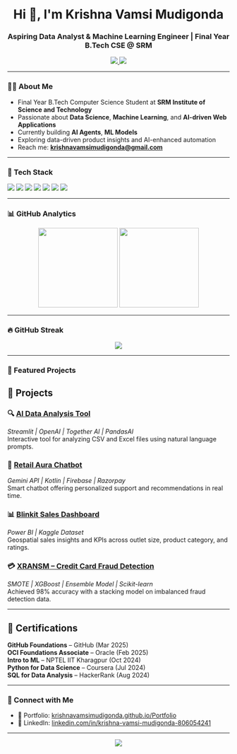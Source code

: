 <h1 align="center">Hi 👋, I'm Krishna Vamsi Mudigonda</h1>
<h3 align="center">Aspiring Data Analyst & Machine Learning Engineer | Final Year B.Tech CSE @ SRM</h3>

<p align="center">
  <a href="https://krishnavamsimudigonda.github.io/Portfolio/" target="_blank">
    <img src="https://img.shields.io/badge/Portfolio-%230077B5?style=for-the-badge&logo=Portfolio&logoColor=white" />
  </a>
  <a href="https://www.linkedin.com/in/krishna-vamsi-mudigonda-806054241/" target="_blank">
    <img src="https://img.shields.io/badge/LinkedIn-%230077B5?style=for-the-badge&logo=linkedin&logoColor=white" />
  </a>
</p>

---

### 👨‍💻 About Me
-  Final Year B.Tech Computer Science Student at **SRM Institute of Science and Technology**
-  Passionate about **Data Science**, **Machine Learning**, and **AI-driven Web Applications**
-  Currently building **AI Agents**, **ML Models**
-  Exploring data-driven product insights and AI-enhanced automation
-  Reach me: **krishnavamsimudigonda@gmail.com**

---

### 🚀 Tech Stack
<p align="left">
  <img src="https://img.shields.io/badge/Python-3776AB?style=for-the-badge&logo=python&logoColor=white"/>
  <img src="https://img.shields.io/badge/Pandas-150458?style=for-the-badge&logo=pandas&logoColor=white"/>
  <img src="https://img.shields.io/badge/NumPy-013243?style=for-the-badge&logo=numpy&logoColor=white"/>
  <img src="https://img.shields.io/badge/Scikit--Learn-F7931E?style=for-the-badge&logo=scikit-learn&logoColor=white"/>
  <img src="https://img.shields.io/badge/TensorFlow-FF6F00?style=for-the-badge&logo=TensorFlow&logoColor=white"/>
  <img src="https://img.shields.io/badge/GitHub-181717?style=for-the-badge&logo=github&logoColor=white"/>
  <img src="https://img.shields.io/badge/MySQL-005C84?style=for-the-badge&logo=mysql&logoColor=white"/>
  
</p>
 

---

### 📊 GitHub Analytics
<p align="center">
  <img src="https://github-readme-stats.vercel.app/api?username=krishnavamsimudigonda&show_icons=true&theme=radical" height="180" />
  <img src="https://github-readme-stats.vercel.app/api/top-langs/?username=krishnavamsimudigonda&layout=compact&theme=radical" height="180" />
</p>

---

### 🔥 GitHub Streak
<p align="center">
  <img src="https://github-readme-streak-stats.herokuapp.com/?user=krishnavamsimudigonda&theme=radical" />
</p>

---

### 📌 Featured Projects

## 🚀 Projects

### 🔍 [AI Data Analysis Tool](https://github.com/krishnavamsimudigonda/Krishna-Data-Agent)  
*Streamlit | OpenAI | Together AI | PandasAI*  
Interactive tool for analyzing CSV and Excel files using natural language prompts.

### 💬 [Retail Aura Chatbot](https://github.com/krishnavamsimudigonda/Retail-Aura)  
*Gemini API | Kotlin | Firebase | Razorpay*  
Smart chatbot offering personalized support and recommendations in real time.

### 📊 [Blinkit Sales Dashboard](https://github.com/krishnavamsimudigonda/Blinkit-Dashboard)  
*Power BI | Kaggle Dataset*  
Geospatial sales insights and KPIs across outlet size, product category, and ratings.

### 💳 [XRANSM – Credit Card Fraud Detection](https://github.com/krishnavamsimudigonda/CreditCard-Fraud-Detection)  
*SMOTE | XGBoost | Ensemble Model | Scikit-learn*  
Achieved 98% accuracy with a stacking model on imbalanced fraud detection data.


---
## 🧾 Certifications

**GitHub Foundations** – GitHub (Mar 2025)  
**OCI Foundations Associate** – Oracle (Feb 2025)  
**Intro to ML** – NPTEL IIT Kharagpur (Oct 2024)  
**Python for Data Science** – Coursera (Jul 2024)  
**SQL for Data Analysis** – HackerRank (Aug 2024)

---

### 🤝 Connect with Me
- 🔗 Portfolio: [krishnavamsimudigonda.github.io/Portfolio](https://krishnavamsimudigonda.github.io/Portfolio/)
- 🔗 LinkedIn: [linkedin.com/in/krishna-vamsi-mudigonda-806054241](https://www.linkedin.com/in/krishna-vamsi-mudigonda-806054241/)

---

<p align="center">
  <img src="https://komarev.com/ghpvc/?username=krishnavamsimudigonda&label=Profile%20Views&color=blueviolet&style=flat-square" />
</p>

